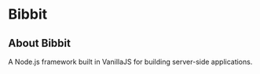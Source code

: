 # Bibbit

## About Bibbit

A Node.js framework built in VanillaJS for building server-side applications.